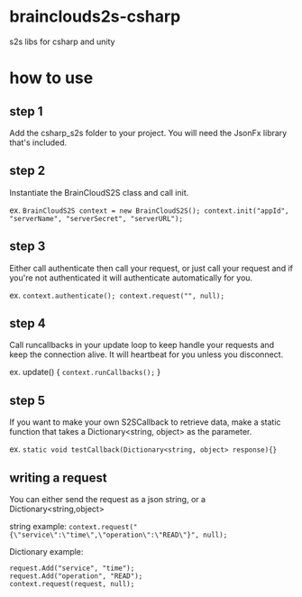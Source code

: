 # brainclouds2s-csharp
s2s libs for csharp and unity

# how to use
## step 1
Add the csharp_s2s folder to your project. You will need the JsonFx library that's included. 

## step 2
Instantiate the BrainCloudS2S class and call init.
  
ex. ```BrainCloudS2S context = new BrainCloudS2S();
    context.init("appId", "serverName", "serverSecret", "serverURL");```

## step 3
Either call authenticate then call your request, or just call your request and if you're not authenticated it will authenticate automatically for you.
  
ex. ```context.authenticate();
       context.request("", null);```

## step 4
Call runcallbacks in your update loop to keep handle your requests and keep the connection alive. It will heartbeat for you unless you disconnect. 
  
ex. update()
    {
      ```context.runCallbacks();```
    }
      
## step 5
If you want to make your own S2SCallback to retrieve data, make a static function that takes a Dictionary<string, object> as the parameter.

ex. 
  ```static void testCallback(Dictionary<string, object> response){}```

## writing a request
You can either send the request as a json string, or a Dictionary<string,object>
  
string example:
  ```context.request("{\"service\":\"time\",\"operation\":\"READ\"}", null);```

Dictionary example:
  ```Dictionary<string, object> request = new Dictionary<string, object>();
  request.Add("service", "time");
  request.Add("operation", "READ");            
  context.request(request, null);
  
